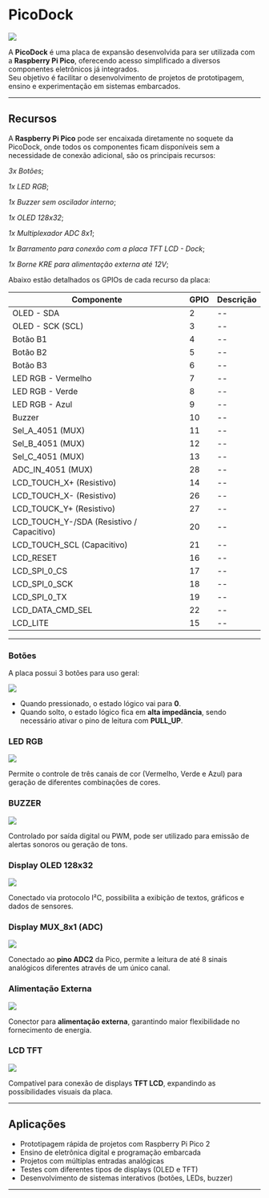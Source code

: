 # PicoDock

![](picodock-imgs/PicoDockALL.png)

A **PicoDock** é uma placa de expansão desenvolvida para ser utilizada com a **Raspberry Pi Pico**, oferecendo acesso simplificado a diversos componentes eletrônicos já integrados.  
Seu objetivo é facilitar o desenvolvimento de projetos de prototipagem, ensino e experimentação em sistemas embarcados.


---

## Recursos

A **Raspberry Pi Pico** pode ser encaixada diretamente no soquete da PicoDock, onde todos os componentes ficam disponíveis sem a necessidade de conexão adicional, são os principais recursos:

_3x Botões_;

_1x LED RGB_;

_1x Buzzer sem oscilador interno_;

_1x OLED 128x32_;

_1x Multiplexador ADC 8x1_;

_1x Barramento para conexão com a placa TFT LCD - Dock_;

_1x Borne KRE para alimentação externa até 12V_;


Abaixo estão detalhados os GPIOs de cada recurso da placa:

| Componente | GPIO | Descrição |
| -------- | ----- | ----------- |
| OLED - SDA | 2 | -- |
| OLED - SCK (SCL) | 3 | -- |
| Botão B1 | 4 | -- |  
| Botão B2 | 5 | -- |
| Botão B3 | 6 | -- |
| LED RGB - Vermelho | 7 | -- |
| LED RGB - Verde | 8 | -- |
| LED RGB - Azul | 9 | -- |
| Buzzer | 10 | -- |
| Sel_A_4051 (MUX) | 11 | -- |
| Sel_B_4051 (MUX) | 12 | -- |
| Sel_C_4051 (MUX) | 13 | -- |
| ADC_IN_4051 (MUX) | 28 | -- |
| LCD_TOUCH_X+ (Resistivo) | 14 | -- |
| LCD_TOUCH_X- (Resistivo) | 26 | -- |
| LCD_TOUCK_Y+ (Resistivo) | 27 | -- |
| LCD_TOUCH_Y-/SDA (Resistivo / Capacitivo) | 20 | -- |
| LCD_TOUCH_SCL (Capacitivo) | 21 | -- |
| LCD_RESET | 16 | -- | 
| LCD_SPI_0_CS | 17 | -- |
| LCD_SPI_0_SCK | 18 | -- |
| LCD_SPI_0_TX | 19 | -- |
| LCD_DATA_CMD_SEL | 22 | -- |
| LCD_LITE | 15 | -- |


---
### Botões

A placa possui 3 botões para uso geral:

![](picodock-imgs/botoes.png)

- Quando pressionado, o estado lógico vai para **0**.  
- Quando solto, o estado lógico fica em **alta impedância**, sendo necessário ativar o pino de leitura com **PULL_UP**.  


### LED RGB

![](picodock-imgs/LED_RGB.png)

Permite o controle de três canais de cor (Vermelho, Verde e Azul) para geração de diferentes combinações de cores.  


### BUZZER

![](picodock-imgs/BUZZER.png)

Controlado por saída digital ou PWM, pode ser utilizado para emissão de alertas sonoros ou geração de tons. 


### Display OLED 128x32

![](picodock-imgs/OLED.png)

Conectado via protocolo I²C, possibilita a exibição de textos, gráficos e dados de sensores.  


### Display MUX_8x1 (ADC)

![](picodock-imgs/Mux_8x1.png)

Conectado ao **pino ADC2** da Pico, permite a leitura de até 8 sinais analógicos diferentes através de um único canal.  


### Alimentação Externa

![](picodock-imgs/Alimentacao.png)

Conector para **alimentação externa**, garantindo maior flexibilidade no fornecimento de energia.  

### LCD TFT

![](picodock-imgs/LCD-TFT.png)

Compatível para conexão de displays **TFT LCD**, expandindo as possibilidades visuais da placa.  


---

## Aplicações

- Prototipagem rápida de projetos com Raspberry Pi Pico 2  
- Ensino de eletrônica digital e programação embarcada  
- Projetos com múltiplas entradas analógicas  
- Testes com diferentes tipos de displays (OLED e TFT)  
- Desenvolvimento de sistemas interativos (botões, LEDs, buzzer)  


---